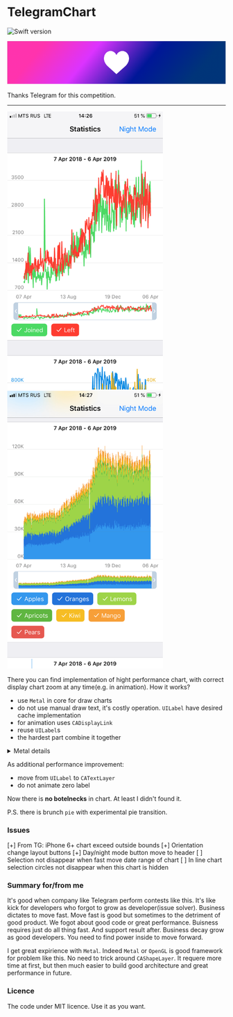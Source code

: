 # TelegramChart
![Swift version](https://img.shields.io/badge/Swift-4.2-orange.svg) 


<img src="https://github.com/AlexandrGraschenkov/TelegramChart/raw/master/logo.png" alt="Demo" width="782" />


Thanks Telegram for this competition.

---
<img src="https://github.com/AlexandrGraschenkov/TelegramChart/raw/master/screenshot_1.png" alt="Demo" width="359" /> &nbsp;
<img src="https://github.com/AlexandrGraschenkov/TelegramChart/raw/master/screenshot_2.png" alt="Demo" width="359" />

There you can find implementation of hight performance chart, with correct display chart zoom at any time(e.g. in animation). How it works?
- use `Metal` in core for draw charts
- do not use manual draw text, it's costly operation. `UILabel` have desired cache implementation
- for animation uses `CADisplayLink`
- reuse `UILabel`s
- the hardest part combine it together


<details><summary>Metal details</summary><p>
- use `BaseDisplay` class for prepare render pipeline, work with buffer, switch reduced data<br>
- all data move to `GPU` buffer in same way (`date`, `value`), no stack data preprocessing is performed<br>
- on the GPU we perform 3 different display shader<br>
- switch to redused data: when there more that 1 data value for 1 pix, we switch to reduced data. On this data performance isn't issue, so I disabled it. Look at `reduceSwitchOffset`.<br>
</p>
</details>

As additional performance improvement: 
- move from `UILabel` to `CATextLayer`
- do not animate zero label

Now there is **no botelnecks** in chart. At least I didn't found it.

P.S. there is brunch `pie` with experimental pie transition.

### Issues

[+] From TG: iPhone 6+ chart exceed outside bounds
[+] Orientation change layout buttons
[+] Day/night mode button move to header
[ ] Selection not disappear when fast move date range of chart
[ ] In line chart selection circles not disappear when this chart is hidden

### Summary for/from me
It's good when company like Telegram perform contests like this. It's like kick for developers who forgot to grow as developer(issue solver). Business dictates to move fast. Move fast is good but sometimes to the detriment of good product. We fogot about good code or great performance. Buisness requires just do all thing fast. And support result after. Business decay grow as good developers. You need to find power inside to move forward.

I get great expirience with `Metal`. Indeed `Metal` or `OpenGL` is good framework for problem like this. No need to trick around `CAShapeLayer`. It requere more time at first, but then much easier to build good architecture and great performance in future.

### Licence
The code under MIT licence. Use it as you want.